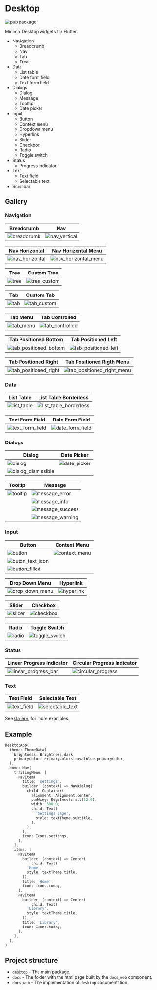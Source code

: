 # Desktop

[![pub package](https://img.shields.io/pub/v/desktop.svg)](https://pub.dartlang.org/packages/desktop)

Minimal Desktop widgets for Flutter.

* Navigation
  * Breadcrumb
  * Nav
  * Tab
  * Tree
* Data
  * List table
  * Date form field
  * Text form field
* Dialogs
  * Dialog
  * Message
  * Tooltip
  * Date picker
* Input
  * Button
  * Context menu
  * Dropdown menu
  * Hyperlink
  * Slider
  * Checkbox
  * Radio
  * Toggle switch
* Status
  * Progress indicator
* Text
  * Text field
  * Selectable text
* Scrollbar

## Gallery

### Navigation

| Breadcrumb | Nav |
| ---------- | --- |
| ![breadcrumb](assets/breadcrumb.PNG "Breadcrumb") | ![nav_vertical](assets/nav_vertical.PNG "Nav vertical") |

| Nav Horizontal | Nav Horizontal Menu |
| -------------- | ------------------- |
| ![nav_horizontal](assets/nav_horizontal.PNG "Nav horizontal") | ![nav_horizontal_menu](assets/nav_horizontal_menu.PNG "Nav horizontal with menu") |

| Tree | Custom Tree |
| ---- | ----------- |
| ![tree](assets/tree.PNG "Tree") | ![tree_custom](assets/tree_custom.PNG "Custom tree") |

| Tab | Custom Tab |
| --- | ---------- |
| ![tab](assets/tab.PNG "Tab") | ![tab_custom](assets/tab_custom.PNG "Custom tab") |

| Tab Menu | Tab Controlled |
| -------- | -------------- |
| ![tab_menu](assets/tab_menu.PNG "Tab with menu") | ![tab_controlled](assets/tab_controlled.PNG "Controlled tab") |

| Tab Positioned Bottom | Tab Positioned Left |
| --------------------- | ------------------- |
| ![tab_positioned_bottom](assets/tab_positioned_bottom.PNG "Tab positioned bottom") | ![tab_positioned_left](assets/tab_positioned_left.PNG "Tab positioned left") |

| Tab Positioned Right | Tab Positioned Rigth Menu |
| -------------------- | ------------------------- |
| ![tab_positioned_right](assets/tab_positioned_right.PNG) | ![tab_positioned_right_menu](assets/tab_positioned_right_menu.PNG "Tab positioned right with menu") |

### Data

| List Table | List Table Borderless |
| ---------- | --------------------- |
| ![list_table](assets/list_table.PNG "List table") | ![list_table_borderless](assets/list_table_borderless.PNG "List table without borders") |

| Text Form Field | Date Form Field |
| --------------- | --------------- |
| ![text_form_field](assets/text_form_field.PNG "Text form field") | ![date_form_field](assets/date_form_field.PNG "Date form field") |

### Dialogs

| Dialog | Date Picker |
| ------ | ------- |
| ![dialog](assets/dialog.PNG "Dialog") | ![date_picker](assets/date_picker.PNG "Date picker") |
| ![dialog_dismissible](assets/dialog_dismissible.PNG "Dialog dismissible") |  |

| Tooltip | Message |
| ------- | ------- |
| ![tooltip](assets/tooltip.PNG "Tooltip") | ![message_error](assets/message_error.PNG "Message error") |
|  | ![message_info](assets/message_info.PNG "Message info") |
|  | ![message_success](assets/message_success.PNG "Message success") |
|  | ![message_warning](assets/message_warning.PNG "Message warning") |

### Input

| Button | Context Menu |
| ------ | ------------ |
| ![button](assets/button.PNG "Button") | ![context_menu](assets/context_menu.PNG "Context menu") |
| ![buton_text_icon](assets/buton_text_icon.PNG "Button with text and icon") |
| ![button_filled](assets/button_filled.PNG "Filled button") |

| Drop Down Menu | Hyperlink |
| -------------- | --------- |
| ![drop_down_menu](assets/drop_down_menu.PNG "Drop down menu") | ![hyperlink](assets/hyperlink.PNG "Hyperlink") |

| Slider | Checkbox |
| ------ | -------- |
| ![slider](assets/slider.PNG "Slider") | ![checkbox](assets/checkbox.PNG "Checkbox") |

| Radio | Toggle Switch |
| ----- | ------------- |
| ![radio](assets/radio.PNG "Radio") | ![toggle_switch](assets/toggle_switch.PNG "Toggle switch") |

### Status

| Linear Progress Indicator | Circular Progress Indicator |
| ------------------------- | --------------------------- |
| ![linear_progress_bar](assets/linear_progress_bar.PNG "Linear progress bar") | ![circular_progress](assets/circular_progress.PNG "Circular progress") |

### Text

| Text Field | Selectable Text |
| ---------- | --------------- |
| ![text_field](assets/text_field.PNG "Text field") | ![selectable_text](assets/selectable_text.PNG "Selectable text") |

See [Gallery](https://adrianos42.github.io/desktop/), for more examples.

## Example

```dart
DesktopApp(
  theme: ThemeData(
    brightness: Brightness.dark,
    primaryColor: PrimaryColors.royalBlue.primaryColor,
  ),
  home: Nav(
    trailingMenu: [
      NavItem(
        title: 'settings',
        builder: (context) => NavDialog(
          child: Container(
            alignment: Alignment.center,
            padding: EdgeInsets.all(32.0),
            width: 600.0,
            child: Text(
              'Settings page',
              style: textTheme.subtitle,
            ),
          ),
        ),
        icon: Icons.settings,
      ),
    ],
    items: [
      NavItem(
        builder: (context) => Center(
            child: Text(
          'Home',
          style: textTheme.title,
        )),
        title: 'Home',
        icon: Icons.today,
      ),
      NavItem(
        builder: (context) => Center(
            child: Text(
          'Library',
          style: textTheme.title,
        )),
        title: 'Library',
        icon: Icons.today,
      ),
    ],
  ),
)
```

## Project structure

* `desktop` - The main package.
* `docs` - The folder with the html page built by the `docs_web` component.
* `docs_web` - The implementation of `desktop` documentation.
